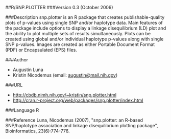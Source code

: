 ##R/SNP.PLOTTER
###Version
0.3 (October 2009)

###Description
snp.plotter is an R package that creates publishable-quality plots of p-values using single SNP and/or haplotype data. Main features of the package include options to display a linkage disequilibrium (LD) plot and the ability to plot multiple sets of results simultaneously. Plots can be created using global and/or individual haplotype p-values along with single SNP p-values. Images are created as either Portable Document Format (PDF) or Encapsulated (EPS) files.

###Author
* Augustin Luna
* Kristin Nicodemus (email: augustin@mail.nih.gov)

###URL
* http://cbdb.nimh.nih.gov/~kristin/snp.plotter.html
* http://cran.r-project.org/web/packages/snp.plotter/index.html

###Language
R

###Reference
Luna, Nicodemus (2007), "snp.plotter: an R-based SNP/haplotype association and linkage disequilibrium plotting package", Bioinformatics, 23(6):774-776.


